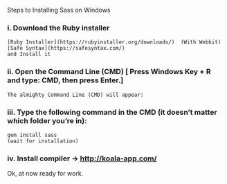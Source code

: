 Steps to Installing Sass on Windows
### i. Download the Ruby installer 
	[Ruby Installer](https://rubyinstaller.org/downloads/)  (With Webkit)
	[Safe Syntax](https://safesyntax.com/)
	and Install it
### ii. Open the Command Line (CMD) [ Press Windows Key + R and type: CMD, then press Enter.]
	The almighty Command Line (CMD) will appear:
### iii. Type the following command in the CMD (it doesn’t matter which folder you’re in):
	gem install sass
	(wait for installation)

### iv. Install compiler -> http://koala-app.com/

Ok, at now ready for work.
